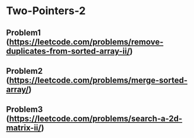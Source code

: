 # Two-Pointers-2

## Problem1 (https://leetcode.com/problems/remove-duplicates-from-sorted-array-ii/)


## Problem2 (https://leetcode.com/problems/merge-sorted-array/)


## Problem3 (https://leetcode.com/problems/search-a-2d-matrix-ii/)

